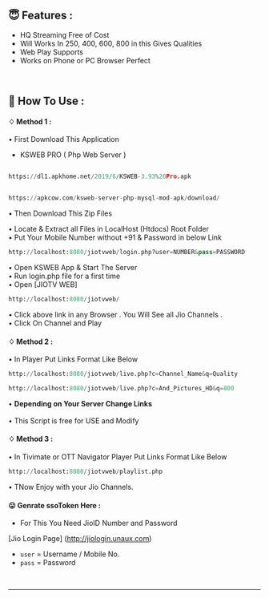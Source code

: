 
<h2>😇 Features :</h2>

- HQ Streaming Free of Cost <br>
- Will Works In 250, 400, 600, 800 in this Gives Qualities
- Web Play Supports
- Works on Phone or PC Browser Perfect


<br>
<h2>🍁 How To Use : </h2>

#### ♢ Method 1 :

• First Download This Application<br>
 - KSWEB PRO ( Php Web Server ) <br>

  ```py
  
https://dl1.apkhome.net/2019/6/KSWEB-3.93%20Pro.apk

  ```
  
  ```py

https://apkcow.com/ksweb-server-php-mysql-mod-apk/download/

  ```

• Then Download This Zip Files


• Locate & Extract all Files in LocalHost (Htdocs) Root Folder <br>
• Put Your Mobile Number without +91 & Password in below Link <br>

```py
http://localhost:8080/jiotvweb/login.php?user=NUMBER&pass=PASSWORD
```

• Open KSWEB App & Start The Server <br>
• Run login.php file for a first time <br>
• Open [JIOTV WEB]
```py
http://localhost:8080/jiotvweb/
```
• Click above link in any Browser . You Will See all Jio Channels . <br>
• Click On Channel and Play <br>

#### ♢ Method 2 :

• In Player Put Links Format Like Below

  ```py
http://localhost:8080/jiotvweb/live.php?c=Channel_Name&q=Quality
  ```

```py
http://localhost:8080/jiotvweb/live.php?c=And_Pictures_HD&q=800
```
  
   • <b>Depending on Your Server Change Links<br></b><br> 
   • This Script is free for USE and Modify</b><br>

#### ♢ Method 3 :

• In Tivimate or OTT Navigator Player Put Links Format Like Below

  ```py
http://localhost:8080/jiotvweb/playlist.php
  ```
  
   • TNow Enjoy with your Jio Channels.</b><br>

#### 😛 Genrate ssoToken Here :

- For This You Need JioID Number and Password

[Jio Login Page] (http://jiologin.unaux.com)
 
- `user` = Username / Mobile No.
- `pass` = Password

<br>
 



---









